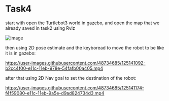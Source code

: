 # Task4


start with open  the Turtlebot3 world in gazebo, and open the map that we already saved in task2 using Rviz 

![image](https://user-images.githubusercontent.com/48734685/125140999-77ca1b80-e11c-11eb-8dcf-56a1448597e3.png)


then using 2D pose estimate and the keyboread to move the robot to be like it is in gazebo:

https://user-images.githubusercontent.com/48734685/125141092-b2cc4f00-e11c-11eb-978e-54fafb00a405.mp4



after that using 2D Nav goal to set the destination of the robot:



https://user-images.githubusercontent.com/48734685/125141174-f4f59080-e11c-11eb-9a5e-d9ad824734d3.mp4

